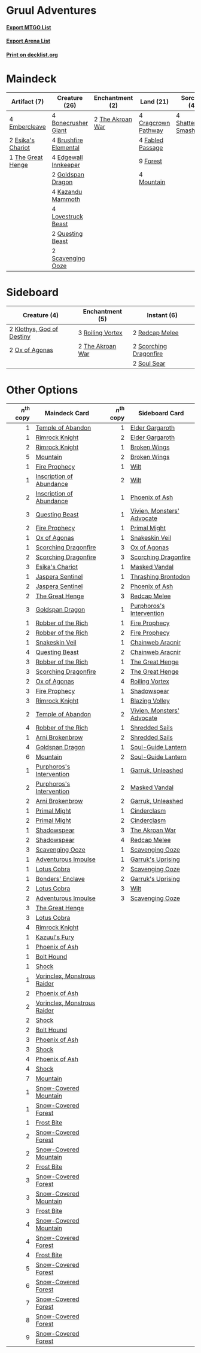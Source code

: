 # Gruul Adventures

#### [Export MTGO List](../collection/Gruul%20Adventures/Gruul%20Adventures.txt)
#### [Export Arena List](../collection/Gruul%20Adventures/Gruul%20Adventures_arena.txt)
#### [Print on decklist.org](http://decklist.org/?deckmain=4%09Bonecrusher%20Giant%0A4%09Brushfire%20Elemental%0A4%09Cragcrown%20Pathway%0A4%09Edgewall%20Innkeeper%0A4%09Embercleave%0A2%09Esika's%20Chariot%0A4%09Fabled%20Passage%0A9%09Forest%0A2%09Goldspan%20Dragon%0A4%09Kazandu%20Mammoth%0A4%09Lovestruck%20Beast%0A4%09Mountain%0A2%09Questing%20Beast%0A2%09Scavenging%20Ooze%0A4%09Shatterskull%20Smashing%0A2%09The%20Akroan%20War%0A1%09The%20Great%20Henge&deckside=2%09Klothys,%20God%20of%20Destiny%0A2%09Ox%20of%20Agonas%0A2%09Redcap%20Melee%0A3%09Roiling%20Vortex%0A2%09Scorching%20Dragonfire%0A2%09Soul%20Sear%0A2%09The%20Akroan%20War)
# Maindeck

|                                        Artifact (7)                                        |                                         Creature (26)                                          |                                      Enchantment (2)                                      |                                          Land (21)                                           |                                           Sorcery (4)                                            |
|--------------------------------------------------------------------------------------------|------------------------------------------------------------------------------------------------|-------------------------------------------------------------------------------------------|----------------------------------------------------------------------------------------------|--------------------------------------------------------------------------------------------------|
|4 [Embercleave](http://gatherer.wizards.com/Pages/Card/Details.aspx?multiverseid=473082)    |4 [Bonecrusher Giant](http://gatherer.wizards.com/Pages/Card/Details.aspx?multiverseid=473077)  |2 [The Akroan War](http://gatherer.wizards.com/Pages/Card/Details.aspx?multiverseid=476375)|4 [Cragcrown Pathway](http://gatherer.wizards.com/Pages/Card/Details.aspx?multiverseid=491915)|4 [Shatterskull Smashing](http://gatherer.wizards.com/Pages/Card/Details.aspx?multiverseid=491802)|
|2 [Esika's Chariot](http://gatherer.wizards.com/Pages/Card/Details.aspx?multiverseid=503783)|4 [Brushfire Elemental](http://gatherer.wizards.com/Pages/Card/Details.aspx?multiverseid=491872)|                                                                                           |4 [Fabled Passage](http://gatherer.wizards.com/Pages/Card/Details.aspx?multiverseid=473206)   |                                                                                                  |
|1 [The Great Henge](http://gatherer.wizards.com/Pages/Card/Details.aspx?multiverseid=473123)|4 [Edgewall Innkeeper](http://gatherer.wizards.com/Pages/Card/Details.aspx?multiverseid=473113) |                                                                                           |9 [Forest](http://gatherer.wizards.com/Pages/Card/Details.aspx?multiverseid=439860)           |                                                                                                  |
|                                                                                            |2 [Goldspan Dragon](http://gatherer.wizards.com/Pages/Card/Details.aspx?multiverseid=503751)    |                                                                                           |4 [Mountain](http://gatherer.wizards.com/Pages/Card/Details.aspx?multiverseid=439859)         |                                                                                                  |
|                                                                                            |4 [Kazandu Mammoth](http://gatherer.wizards.com/Pages/Card/Details.aspx?multiverseid=491835)    |                                                                                           |                                                                                              |                                                                                                  |
|                                                                                            |4 [Lovestruck Beast](http://gatherer.wizards.com/Pages/Card/Details.aspx?multiverseid=473127)   |                                                                                           |                                                                                              |                                                                                                  |
|                                                                                            |2 [Questing Beast](http://gatherer.wizards.com/Pages/Card/Details.aspx?multiverseid=473133)     |                                                                                           |                                                                                              |                                                                                                  |
|                                                                                            |2 [Scavenging Ooze](http://gatherer.wizards.com/Pages/Card/Details.aspx?multiverseid=420783)    |                                                                                           |                                                                                              |                                                                                                  |


# Sideboard

|                                            Creature (4)                                            |                                      Enchantment (5)                                      |                                           Instant (6)                                           |
|----------------------------------------------------------------------------------------------------|-------------------------------------------------------------------------------------------|-------------------------------------------------------------------------------------------------|
|2 [Klothys, God of Destiny](http://gatherer.wizards.com/Pages/Card/Details.aspx?multiverseid=476471)|3 [Roiling Vortex](http://gatherer.wizards.com/Pages/Card/Details.aspx?multiverseid=491797)|2 [Redcap Melee](http://gatherer.wizards.com/Pages/Card/Details.aspx?multiverseid=473097)        |
|2 [Ox of Agonas](http://gatherer.wizards.com/Pages/Card/Details.aspx?multiverseid=476398)           |2 [The Akroan War](http://gatherer.wizards.com/Pages/Card/Details.aspx?multiverseid=476375)|2 [Scorching Dragonfire](http://gatherer.wizards.com/Pages/Card/Details.aspx?multiverseid=473101)|
|                                                                                                    |                                                                                           |2 [Soul Sear](http://gatherer.wizards.com/Pages/Card/Details.aspx?multiverseid=485483)           |


# Other Options

|*n*<sup>th</sup> copy|                                            Maindeck Card                                             |*n*<sup>th</sup> copy|                                           Sideboard Card                                            |
|--------------------:|------------------------------------------------------------------------------------------------------|--------------------:|-----------------------------------------------------------------------------------------------------|
|                    1|[Temple of Abandon](http://gatherer.wizards.com/Pages/Card/Details.aspx?multiverseid=373711)          |                    1|[Elder Gargaroth](http://gatherer.wizards.com/Pages/Card/Details.aspx?multiverseid=485502)           |
|                    1|[Rimrock Knight](http://gatherer.wizards.com/Pages/Card/Details.aspx?multiverseid=473099)             |                    2|[Elder Gargaroth](http://gatherer.wizards.com/Pages/Card/Details.aspx?multiverseid=485502)           |
|                    2|[Rimrock Knight](http://gatherer.wizards.com/Pages/Card/Details.aspx?multiverseid=473099)             |                    1|[Broken Wings](http://gatherer.wizards.com/Pages/Card/Details.aspx?multiverseid=491827)              |
|                    5|[Mountain](http://gatherer.wizards.com/Pages/Card/Details.aspx?multiverseid=439859)                   |                    2|[Broken Wings](http://gatherer.wizards.com/Pages/Card/Details.aspx?multiverseid=491827)              |
|                    1|[Fire Prophecy](http://gatherer.wizards.com/Pages/Card/Details.aspx?multiverseid=479636)              |                    1|[Wilt](http://gatherer.wizards.com/Pages/Card/Details.aspx?multiverseid=479696)                      |
|                    1|[Inscription of Abundance](http://gatherer.wizards.com/Pages/Card/Details.aspx?multiverseid=491832)   |                    2|[Wilt](http://gatherer.wizards.com/Pages/Card/Details.aspx?multiverseid=479696)                      |
|                    2|[Inscription of Abundance](http://gatherer.wizards.com/Pages/Card/Details.aspx?multiverseid=491832)   |                    1|[Phoenix of Ash](http://gatherer.wizards.com/Pages/Card/Details.aspx?multiverseid=476399)            |
|                    3|[Questing Beast](http://gatherer.wizards.com/Pages/Card/Details.aspx?multiverseid=473133)             |                    1|[Vivien, Monsters' Advocate](http://gatherer.wizards.com/Pages/Card/Details.aspx?multiverseid=479695)|
|                    2|[Fire Prophecy](http://gatherer.wizards.com/Pages/Card/Details.aspx?multiverseid=479636)              |                    1|[Primal Might](http://gatherer.wizards.com/Pages/Card/Details.aspx?multiverseid=485520)              |
|                    1|[Ox of Agonas](http://gatherer.wizards.com/Pages/Card/Details.aspx?multiverseid=476398)               |                    1|[Snakeskin Veil](http://gatherer.wizards.com/Pages/Card/Details.aspx?multiverseid=503810)            |
|                    1|[Scorching Dragonfire](http://gatherer.wizards.com/Pages/Card/Details.aspx?multiverseid=473101)       |                    3|[Ox of Agonas](http://gatherer.wizards.com/Pages/Card/Details.aspx?multiverseid=476398)              |
|                    2|[Scorching Dragonfire](http://gatherer.wizards.com/Pages/Card/Details.aspx?multiverseid=473101)       |                    3|[Scorching Dragonfire](http://gatherer.wizards.com/Pages/Card/Details.aspx?multiverseid=473101)      |
|                    3|[Esika's Chariot](http://gatherer.wizards.com/Pages/Card/Details.aspx?multiverseid=503783)            |                    1|[Masked Vandal](http://gatherer.wizards.com/Pages/Card/Details.aspx?multiverseid=503800)             |
|                    1|[Jaspera Sentinel](http://gatherer.wizards.com/Pages/Card/Details.aspx?multiverseid=503792)           |                    1|[Thrashing Brontodon](http://gatherer.wizards.com/Pages/Card/Details.aspx?multiverseid=456570)       |
|                    2|[Jaspera Sentinel](http://gatherer.wizards.com/Pages/Card/Details.aspx?multiverseid=503792)           |                    2|[Phoenix of Ash](http://gatherer.wizards.com/Pages/Card/Details.aspx?multiverseid=476399)            |
|                    2|[The Great Henge](http://gatherer.wizards.com/Pages/Card/Details.aspx?multiverseid=473123)            |                    3|[Redcap Melee](http://gatherer.wizards.com/Pages/Card/Details.aspx?multiverseid=473097)              |
|                    3|[Goldspan Dragon](http://gatherer.wizards.com/Pages/Card/Details.aspx?multiverseid=503751)            |                    1|[Purphoros's Intervention](http://gatherer.wizards.com/Pages/Card/Details.aspx?multiverseid=476402)  |
|                    1|[Robber of the Rich](http://gatherer.wizards.com/Pages/Card/Details.aspx?multiverseid=473100)         |                    1|[Fire Prophecy](http://gatherer.wizards.com/Pages/Card/Details.aspx?multiverseid=479636)             |
|                    2|[Robber of the Rich](http://gatherer.wizards.com/Pages/Card/Details.aspx?multiverseid=473100)         |                    2|[Fire Prophecy](http://gatherer.wizards.com/Pages/Card/Details.aspx?multiverseid=479636)             |
|                    1|[Snakeskin Veil](http://gatherer.wizards.com/Pages/Card/Details.aspx?multiverseid=503810)             |                    1|[Chainweb Aracnir](http://gatherer.wizards.com/Pages/Card/Details.aspx?multiverseid=476418)          |
|                    4|[Questing Beast](http://gatherer.wizards.com/Pages/Card/Details.aspx?multiverseid=473133)             |                    2|[Chainweb Aracnir](http://gatherer.wizards.com/Pages/Card/Details.aspx?multiverseid=476418)          |
|                    3|[Robber of the Rich](http://gatherer.wizards.com/Pages/Card/Details.aspx?multiverseid=473100)         |                    1|[The Great Henge](http://gatherer.wizards.com/Pages/Card/Details.aspx?multiverseid=473123)           |
|                    3|[Scorching Dragonfire](http://gatherer.wizards.com/Pages/Card/Details.aspx?multiverseid=473101)       |                    2|[The Great Henge](http://gatherer.wizards.com/Pages/Card/Details.aspx?multiverseid=473123)           |
|                    2|[Ox of Agonas](http://gatherer.wizards.com/Pages/Card/Details.aspx?multiverseid=476398)               |                    4|[Roiling Vortex](http://gatherer.wizards.com/Pages/Card/Details.aspx?multiverseid=491797)            |
|                    3|[Fire Prophecy](http://gatherer.wizards.com/Pages/Card/Details.aspx?multiverseid=479636)              |                    1|[Shadowspear](http://gatherer.wizards.com/Pages/Card/Details.aspx?multiverseid=476487)               |
|                    3|[Rimrock Knight](http://gatherer.wizards.com/Pages/Card/Details.aspx?multiverseid=473099)             |                    1|[Blazing Volley](http://gatherer.wizards.com/Pages/Card/Details.aspx?multiverseid=426821)            |
|                    2|[Temple of Abandon](http://gatherer.wizards.com/Pages/Card/Details.aspx?multiverseid=373711)          |                    2|[Vivien, Monsters' Advocate](http://gatherer.wizards.com/Pages/Card/Details.aspx?multiverseid=479695)|
|                    4|[Robber of the Rich](http://gatherer.wizards.com/Pages/Card/Details.aspx?multiverseid=473100)         |                    1|[Shredded Sails](http://gatherer.wizards.com/Pages/Card/Details.aspx?multiverseid=479656)            |
|                    1|[Arni Brokenbrow](http://gatherer.wizards.com/Pages/Card/Details.aspx?multiverseid=503731)            |                    2|[Shredded Sails](http://gatherer.wizards.com/Pages/Card/Details.aspx?multiverseid=479656)            |
|                    4|[Goldspan Dragon](http://gatherer.wizards.com/Pages/Card/Details.aspx?multiverseid=503751)            |                    1|[Soul-Guide Lantern](http://gatherer.wizards.com/Pages/Card/Details.aspx?multiverseid=476488)        |
|                    6|[Mountain](http://gatherer.wizards.com/Pages/Card/Details.aspx?multiverseid=439859)                   |                    2|[Soul-Guide Lantern](http://gatherer.wizards.com/Pages/Card/Details.aspx?multiverseid=476488)        |
|                    1|[Purphoros's Intervention](http://gatherer.wizards.com/Pages/Card/Details.aspx?multiverseid=476402)   |                    1|[Garruk, Unleashed](http://gatherer.wizards.com/Pages/Card/Details.aspx?multiverseid=485506)         |
|                    2|[Purphoros's Intervention](http://gatherer.wizards.com/Pages/Card/Details.aspx?multiverseid=476402)   |                    2|[Masked Vandal](http://gatherer.wizards.com/Pages/Card/Details.aspx?multiverseid=503800)             |
|                    2|[Arni Brokenbrow](http://gatherer.wizards.com/Pages/Card/Details.aspx?multiverseid=503731)            |                    2|[Garruk, Unleashed](http://gatherer.wizards.com/Pages/Card/Details.aspx?multiverseid=485506)         |
|                    1|[Primal Might](http://gatherer.wizards.com/Pages/Card/Details.aspx?multiverseid=485520)               |                    1|[Cinderclasm](http://gatherer.wizards.com/Pages/Card/Details.aspx?multiverseid=491776)               |
|                    2|[Primal Might](http://gatherer.wizards.com/Pages/Card/Details.aspx?multiverseid=485520)               |                    2|[Cinderclasm](http://gatherer.wizards.com/Pages/Card/Details.aspx?multiverseid=491776)               |
|                    1|[Shadowspear](http://gatherer.wizards.com/Pages/Card/Details.aspx?multiverseid=476487)                |                    3|[The Akroan War](http://gatherer.wizards.com/Pages/Card/Details.aspx?multiverseid=476375)            |
|                    2|[Shadowspear](http://gatherer.wizards.com/Pages/Card/Details.aspx?multiverseid=476487)                |                    4|[Redcap Melee](http://gatherer.wizards.com/Pages/Card/Details.aspx?multiverseid=473097)              |
|                    3|[Scavenging Ooze](http://gatherer.wizards.com/Pages/Card/Details.aspx?multiverseid=420783)            |                    1|[Scavenging Ooze](http://gatherer.wizards.com/Pages/Card/Details.aspx?multiverseid=420783)           |
|                    1|[Adventurous Impulse](http://gatherer.wizards.com/Pages/Card/Details.aspx?multiverseid=443041)        |                    1|[Garruk's Uprising](http://gatherer.wizards.com/Pages/Card/Details.aspx?multiverseid=485509)         |
|                    1|[Lotus Cobra](http://gatherer.wizards.com/Pages/Card/Details.aspx?multiverseid=438740)                |                    2|[Scavenging Ooze](http://gatherer.wizards.com/Pages/Card/Details.aspx?multiverseid=420783)           |
|                    1|[Bonders' Enclave](http://gatherer.wizards.com/Pages/Card/Details.aspx?multiverseid=479765)           |                    2|[Garruk's Uprising](http://gatherer.wizards.com/Pages/Card/Details.aspx?multiverseid=485509)         |
|                    2|[Lotus Cobra](http://gatherer.wizards.com/Pages/Card/Details.aspx?multiverseid=438740)                |                    3|[Wilt](http://gatherer.wizards.com/Pages/Card/Details.aspx?multiverseid=479696)                      |
|                    2|[Adventurous Impulse](http://gatherer.wizards.com/Pages/Card/Details.aspx?multiverseid=443041)        |                    3|[Scavenging Ooze](http://gatherer.wizards.com/Pages/Card/Details.aspx?multiverseid=420783)           |
|                    3|[The Great Henge](http://gatherer.wizards.com/Pages/Card/Details.aspx?multiverseid=473123)            |                     |                                                                                                     |
|                    3|[Lotus Cobra](http://gatherer.wizards.com/Pages/Card/Details.aspx?multiverseid=438740)                |                     |                                                                                                     |
|                    4|[Rimrock Knight](http://gatherer.wizards.com/Pages/Card/Details.aspx?multiverseid=473099)             |                     |                                                                                                     |
|                    1|[Kazuul's Fury](http://gatherer.wizards.com/Pages/Card/Details.aspx?multiverseid=491786)              |                     |                                                                                                     |
|                    1|[Phoenix of Ash](http://gatherer.wizards.com/Pages/Card/Details.aspx?multiverseid=476399)             |                     |                                                                                                     |
|                    1|[Bolt Hound](http://gatherer.wizards.com/Pages/Card/Details.aspx?multiverseid=485454)                 |                     |                                                                                                     |
|                    1|[Shock](http://gatherer.wizards.com/Pages/Card/Details.aspx?multiverseid=129732)                      |                     |                                                                                                     |
|                    1|[Vorinclex, Monstrous Raider](http://gatherer.wizards.com/Pages/Card/Details.aspx?multiverseid=503815)|                     |                                                                                                     |
|                    2|[Phoenix of Ash](http://gatherer.wizards.com/Pages/Card/Details.aspx?multiverseid=476399)             |                     |                                                                                                     |
|                    2|[Vorinclex, Monstrous Raider](http://gatherer.wizards.com/Pages/Card/Details.aspx?multiverseid=503815)|                     |                                                                                                     |
|                    2|[Shock](http://gatherer.wizards.com/Pages/Card/Details.aspx?multiverseid=129732)                      |                     |                                                                                                     |
|                    2|[Bolt Hound](http://gatherer.wizards.com/Pages/Card/Details.aspx?multiverseid=485454)                 |                     |                                                                                                     |
|                    3|[Phoenix of Ash](http://gatherer.wizards.com/Pages/Card/Details.aspx?multiverseid=476399)             |                     |                                                                                                     |
|                    3|[Shock](http://gatherer.wizards.com/Pages/Card/Details.aspx?multiverseid=129732)                      |                     |                                                                                                     |
|                    4|[Phoenix of Ash](http://gatherer.wizards.com/Pages/Card/Details.aspx?multiverseid=476399)             |                     |                                                                                                     |
|                    4|[Shock](http://gatherer.wizards.com/Pages/Card/Details.aspx?multiverseid=129732)                      |                     |                                                                                                     |
|                    7|[Mountain](http://gatherer.wizards.com/Pages/Card/Details.aspx?multiverseid=439859)                   |                     |                                                                                                     |
|                    1|[Snow-Covered Mountain](http://gatherer.wizards.com/Pages/Card/Details.aspx?multiverseid=121233)      |                     |                                                                                                     |
|                    1|[Snow-Covered Forest](http://gatherer.wizards.com/Pages/Card/Details.aspx?multiverseid=121192)        |                     |                                                                                                     |
|                    1|[Frost Bite](http://gatherer.wizards.com/Pages/Card/Details.aspx?multiverseid=503750)                 |                     |                                                                                                     |
|                    2|[Snow-Covered Forest](http://gatherer.wizards.com/Pages/Card/Details.aspx?multiverseid=121192)        |                     |                                                                                                     |
|                    2|[Snow-Covered Mountain](http://gatherer.wizards.com/Pages/Card/Details.aspx?multiverseid=121233)      |                     |                                                                                                     |
|                    2|[Frost Bite](http://gatherer.wizards.com/Pages/Card/Details.aspx?multiverseid=503750)                 |                     |                                                                                                     |
|                    3|[Snow-Covered Forest](http://gatherer.wizards.com/Pages/Card/Details.aspx?multiverseid=121192)        |                     |                                                                                                     |
|                    3|[Snow-Covered Mountain](http://gatherer.wizards.com/Pages/Card/Details.aspx?multiverseid=121233)      |                     |                                                                                                     |
|                    3|[Frost Bite](http://gatherer.wizards.com/Pages/Card/Details.aspx?multiverseid=503750)                 |                     |                                                                                                     |
|                    4|[Snow-Covered Mountain](http://gatherer.wizards.com/Pages/Card/Details.aspx?multiverseid=121233)      |                     |                                                                                                     |
|                    4|[Snow-Covered Forest](http://gatherer.wizards.com/Pages/Card/Details.aspx?multiverseid=121192)        |                     |                                                                                                     |
|                    4|[Frost Bite](http://gatherer.wizards.com/Pages/Card/Details.aspx?multiverseid=503750)                 |                     |                                                                                                     |
|                    5|[Snow-Covered Forest](http://gatherer.wizards.com/Pages/Card/Details.aspx?multiverseid=121192)        |                     |                                                                                                     |
|                    6|[Snow-Covered Forest](http://gatherer.wizards.com/Pages/Card/Details.aspx?multiverseid=121192)        |                     |                                                                                                     |
|                    7|[Snow-Covered Forest](http://gatherer.wizards.com/Pages/Card/Details.aspx?multiverseid=121192)        |                     |                                                                                                     |
|                    8|[Snow-Covered Forest](http://gatherer.wizards.com/Pages/Card/Details.aspx?multiverseid=121192)        |                     |                                                                                                     |
|                    9|[Snow-Covered Forest](http://gatherer.wizards.com/Pages/Card/Details.aspx?multiverseid=121192)        |                     |                                                                                                     |

